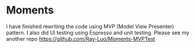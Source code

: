 # Moments
I have finished rewriting the code using MVP (Model View Presenter) pattern. I also did UI testing using Espresso and unit testing. Please see my another repo https://github.com/Ray-Luo/Moments-MVPTest
